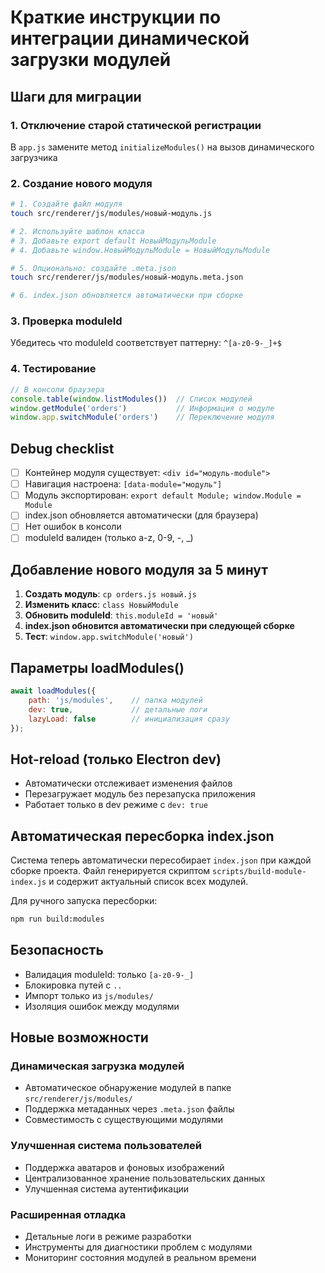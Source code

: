 # Краткие инструкции по интеграции динамической загрузки модулей

## Шаги для миграции

### 1. Отключение старой статической регистрации
В `app.js` замените метод `initializeModules()` на вызов динамического загрузчика

### 2. Создание нового модуля
```bash
# 1. Создайте файл модуля
touch src/renderer/js/modules/новый-модуль.js

# 2. Используйте шаблон класса
# 3. Добавьте export default НовыйМодульModule
# 4. Добавьте window.НовыйМодульModule = НовыйМодульModule

# 5. Опционально: создайте .meta.json
touch src/renderer/js/modules/новый-модуль.meta.json

# 6. index.json обновляется автоматически при сборке
```

### 3. Проверка moduleId
Убедитесь что moduleId соответствует паттерну: `^[a-z0-9-_]+$`

### 4. Тестирование
```javascript
// В консоли браузера
console.table(window.listModules())  // Список модулей
window.getModule('orders')           // Информация о модуле
window.app.switchModule('orders')    // Переключение модуля
```

## Debug checklist

- [ ] Контейнер модуля существует: `<div id="модуль-module">`
- [ ] Навигация настроена: `[data-module="модуль"]`  
- [ ] Модуль экспортирован: `export default Module; window.Module = Module`
- [ ] index.json обновляется автоматически (для браузера)
- [ ] Нет ошибок в консоли
- [ ] moduleId валиден (только a-z, 0-9, -, _)

## Добавление нового модуля за 5 минут

1. **Создать модуль**: `cp orders.js новый.js`
2. **Изменить класс**: `class НовыйModule` 
3. **Обновить moduleId**: `this.moduleId = 'новый'`
4. **index.json обновится автоматически при следующей сборке**
5. **Тест**: `window.app.switchModule('новый')`

## Параметры loadModules()

```javascript
await loadModules({
    path: 'js/modules',    // папка модулей
    dev: true,             // детальные логи  
    lazyLoad: false        // инициализация сразу
});
```

## Hot-reload (только Electron dev)

- Автоматически отслеживает изменения файлов
- Перезагружает модуль без перезапуска приложения
- Работает только в dev режиме с `dev: true`

## Автоматическая пересборка index.json

Система теперь автоматически пересобирает `index.json` при каждой сборке проекта.
Файл генерируется скриптом `scripts/build-module-index.js` и содержит актуальный список всех модулей.

Для ручного запуска пересборки:
```bash
npm run build:modules
```

## Безопасность

- Валидация moduleId: только `[a-z0-9-_]`
- Блокировка путей с `..`
- Импорт только из `js/modules/`
- Изоляция ошибок между модулями

## Новые возможности

### Динамическая загрузка модулей
- Автоматическое обнаружение модулей в папке `src/renderer/js/modules/`
- Поддержка метаданных через `.meta.json` файлы
- Совместимость с существующими модулями

### Улучшенная система пользователей
- Поддержка аватаров и фоновых изображений
- Централизованное хранение пользовательских данных
- Улучшенная система аутентификации

### Расширенная отладка
- Детальные логи в режиме разработки
- Инструменты для диагностики проблем с модулями
- Мониторинг состояния модулей в реальном времени